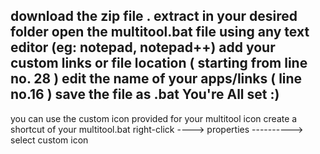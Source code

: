 download the zip file .
extract in your desired folder
open the multitool.bat file using any text editor (eg: notepad, notepad++)
add your custom links or file location ( starting from line no. 28 )
edit the name of your apps/links ( line no.16 )
save the file as .bat 
You're All set :)
-----------------------------------------------------
you can use the custom icon provided for your multitool icon
create a shortcut of your multitool.bat 
right-click ----> properties ----------> select custom icon 
